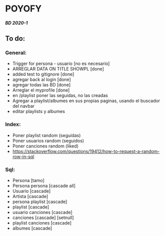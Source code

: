 # POYOFY
##### BD 2020-1

## To do:
### General:
+ Trigger for persona - usuario [no es necesario]
+ ARREGLAR DATA ON TITLE SHOWPL [done]
+ added test to gitignore [done]
+ agregar back al login [done]
+ agregar todas las BD [done]
+ Arreglar el myprofile [done]
+ en /playlist poner las seguidas, no las creadas
+ Agregar a playlist/albumes en sus propias paginas, usando el buscador del navbar
+ editar playlists y albumes

### Index:

+ Poner playlist random (seguidas)
+ Poner usuarios random (seguidos)
+ Poner canciones random (liked)
+ https://stackoverflow.com/questions/19412/how-to-request-a-random-row-in-sql

### Sql:

+ Persona [tamo]
+ Persona persona [cascade all]
+ Usuario [cascade]
+ Artista [cascade]
+ persona playlist [cascade]
+ playlist [cascade]
+ usuario canciones [cascade]
+ canciones [cascade] [setnull]
+ playlist canciones [cascade]
+ albumes [cascade]

